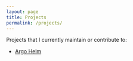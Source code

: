 ```yaml
---
layout: page
title: Projects
permalink: /projects/
---
```


Projects that I currently maintain or contribute to:

- [Argo Helm](https://github.com/argoproj/argo-helm)

